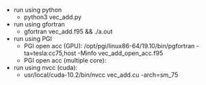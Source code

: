 + run using python
	+ python3 vec_add.py
+ run using gfortran
	+ gfortran vec_add.f95 && ./a.out
+ run using PGI
	+ PGI open acc (GPU): /opt/pgi/linux86-64/19.10/bin/pgfortran -ta=tesla:cc75,host -Minfo vec_add_open_acc.f95
	+ PGI open acc (multiple core): 
+ run using nvcc (cuda):
	+ usr/local/cuda-10.2/bin/nvcc vec_add.cu -arch=sm_75
